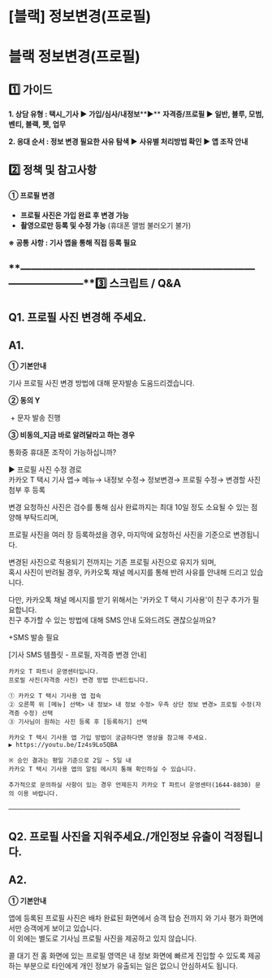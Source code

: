 # [블랙] 정보변경(프로필)

**블랙 정보변경(프로필)**
================

**1️⃣ 가이드**
-----------

**1. 상담 유형 : 택시\_기사 ▶ 가입/심사/내정보****▶** **자격증/프로필 ▶ **일반, 블루, 모범, 벤티, 블랙, 펫, 업무****

**2. 응대 순서 : 정보 변경 필요한 사유 탐색 ▶** **사유별 처리방법 확인 ▶ 앱 조작 안내**

**2️⃣** **정책 및 참고사항**
---------------------

#### **①** **프로필 변경**

* **프로필 사진은 가입 완료 후 변경 가능**
* **촬영으로만 등록 및 수정 가능** (휴대폰 앨범 불러오기 불가)

**※ 공통 사항 : 기사 앱을 통해 직접 등록 필요**

**―****―****―****―****―****―****―****―****―****―****―****―****―****―****―****―****―****―****―****―****―****―****―****―****―****―****―****―****―****3️⃣ 스크립트 / Q&A**
-------------------------------------------------------------------------------------------------------------------------------------------------------------------

**Q1. 프로필 사진 변경해 주세요.**
-----------------------

**A1.**
-------

**① 기본안내**

기사 프로필 사진 변경 방법에 대해 문자발송 도움드리겠습니다.

**② 동의 Y**

 + 문자 발송 진행

**③ 비동의\_지금 바로 알려달라고 하는 경우**

통화중 휴대폰 조작이 가능하십니까?

▶ 프로필 사진 수정 경로  
카카오 T 택시 기사 앱→ 메뉴→ 내정보 수정→ 정보변경→ 프로필 수정→ 변경할 사진 첨부 후 등록

변경 요청하신 사진은 검수를 통해 심사 완료까지는 최대 10일 정도 소요될 수 있는 점 양해 부탁드리며,

프로필 사진을 여러 장 등록하셨을 경우, 마지막에 요청하신 사진을 기준으로 변경됩니다.

변경된 사진으로 적용되기 전까지는 기존 프로필 사진으로 유지가 되며,  
혹시 사진이 반려될 경우, 카카오톡 채널 메시지를 통해 반려 사유를 안내해 드리고 있습니다.

다만, 카카오톡 채널 메시지를 받기 위해서는 '카카오 T 택시 기사용'이 친구 추가가 필요합니다.   
친구 추가할 수 있는 방법에 대해 SMS 안내 도와드려도 괜찮으실까요?

+SMS 발송 필요

[기사 SMS 템플릿 - 프로필, 자격증 변경 안내]

```
카카오 T 파트너 운영센터입니다.   
프로필 사진(자격증 사진) 변경 방법 안내드립니다.  
  
① 카카오 T 택시 기사용 앱 접속   
② 오른쪽 위 [메뉴] 선택> 내 정보> 내 정보 수정> 우측 상단 정보 변경> 프로필 수정(자격증 수정) 선택   
③ 기사님이 원하는 사진 등록 후 [등록하기] 선택  
  
카카오 T 택시 기사용 앱 가입 방법이 궁금하다면 영상을 참고해 주세요.   
▶ https://youtu.be/Iz4s9Lo5QBA  
  
※ 승인 결과는 평일 기준으로 2일 ~ 5일 내   
카카오 T 택시 기사용 앱의 알림 메시지 통해 확인하실 수 있습니다.  
  
추가적으로 문의하실 사항이 있는 경우 언제든지 카카오 T 파트너 운영센터(1644-8830) 문의 이용 바랍니다.
```

──────────────────────────────────────────────

**Q2. 프로필 사진을 지워주세요./개인정보 유출이 걱정됩니다.**
--------------------------------------

**A2.**
-------

****① 기본안내****

앱에 등록된 프로필 사진은 배차 완료된 화면에서 승객 탑승 전까지 와 기사 평가 화면에서만 승객에게 보이고 있습니다.   
이 외에는 별도로 기사님 프로필 사진을 제공하고 있지 않습니다.

콜 대기 전 홈 화면에 있는 프로필 영역은 내 정보 화면에 빠르게 진입할 수 있도록 제공하는 부분으로 타인에게 개인 정보가 유출되는 일은 없으니 안심하셔도 됩니다.